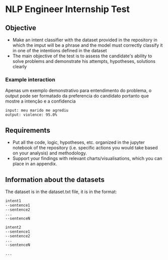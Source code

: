 # NLP Engineer Internship Test

## Objective

- Make an intent classifier with the dataset provided in the repository in which the imput will be a phrase and the model must correctly classify it in one of the intentions defined in the dataset
- The main objective of the test is to assess the candidate's ability to solve problems and demonstrate his attempts, hypotheses, solutions clearly

### Example interaction
Apenas um exemplo demonstrativo para entendimento do problema, o output pode ser formatado da preferencia do candidato portanto que mostre a intenção e a confidencia
```
input: meu marido me agrediu
output: violence: 95.0%
```

## Requirements
- Put all the code, logic, hypotheses, etc. organized in the jupyter notebook of the repository (i.e. specific actions you would take based on your analysis) and methodology.
- Support your findings with relevant charts/visualisations, which you can place in an appendix.

## Information about the datasets

The dataset is in the dataset.txt file, it is in the format:

```
intent1
--sentence1
--sentence2
...
--sentenceN

intent2
--sentence1
--sentence2
...
--sentenceN

...
```


